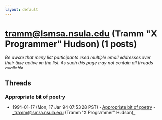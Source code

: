 ```yaml
---
layout: default
---
```


# tramm@lsmsa.nsula.edu (Tramm "X Programmer" Hudson) (1 posts)

_Be aware that many list participants used multiple email addresses over their time active on the list. As such this page may not contain all threads available._

## Threads

### Appropriate bit of poetry
+ 1994-01-17 (Mon, 17 Jan 94 07:53:28 PST) - [Appropriate bit of poetry](/archive/1994/01/4934ec0e328c429a6620873c0da583067f37ab8e28286db5ed5e7224f64f942c) - _tramm@lsmsa.nsula.edu (Tramm "X Programmer" Hudson)_

